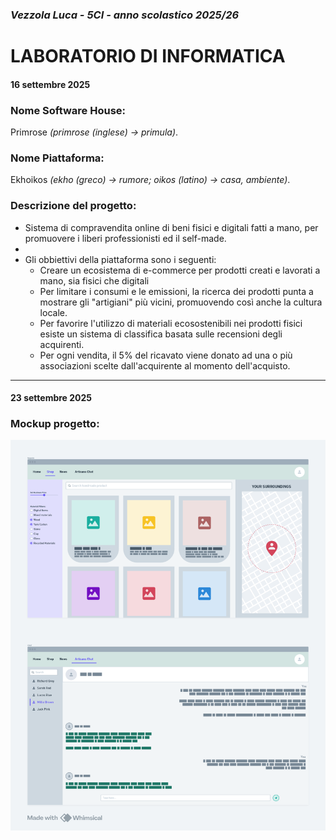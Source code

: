 ### ***Vezzola Luca - 5CI - anno scolastico 2025/26*** 

# **LABORATORIO DI INFORMATICA**

#### 16 settembre 2025

### Nome Software House:
Primrose _(primrose (inglese) -> primula)_.
### Nome Piattaforma:
Ekhoikos _(ekho (greco) -> rumore; oikos (latino) -> casa, ambiente)_.

### Descrizione del progetto:
- Sistema di compravendita online di beni fisici e digitali fatti a mano, per promuovere i liberi professionisti ed il self-made.
-  
- Gli obbiettivi della piattaforma sono i seguenti:
    - Creare un ecosistema di e-commerce per prodotti creati e lavorati a mano, sia fisici che digitali
    - Per limitare i consumi e le emissioni, la ricerca dei prodotti punta a mostrare gli "artigiani" più vicini, promuovendo così anche la cultura locale.
    - Per favorire l'utilizzo di materiali ecosostenibili nei prodotti fisici esiste un sistema di classifica basata sulle recensioni degli acquirenti.
    - Per ogni vendita, il 5% del ricavato viene donato ad una o più associazioni scelte dall'acquirente al momento dell'acquisto.


------------------------------------------------------------------------------------------------------------------

#### 23 settembre 2025

### Mockup progetto:
![mockup](img/mockup.png "mockup")
